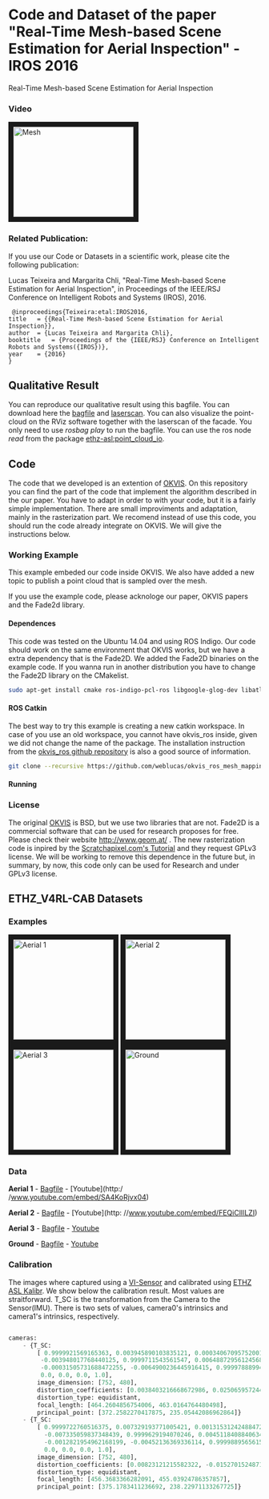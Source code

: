 # Code and Dataset of the paper "Real-Time Mesh-based Scene Estimation for Aerial Inspection" - IROS 2016
Real-Time Mesh-based Scene Estimation for Aerial Inspection
### Video
<a href="https://www.youtube.com/embed/LvmBjMvmZKA" target="_blank"><img src="http://img.youtube.com/vi/LvmBjMvmZKA/0.jpg" 
alt="Mesh" width="240" height="180" border="10" /></a>

### Related Publication:
 If you use our Code or Datasets in a scientific work, please cite the following publication:
 
 Lucas Teixeira and Margarita Chli, "Real-Time Mesh-based Scene Estimation for Aerial Inspection", in Proceedings of the IEEE/RSJ Conference on Intelligent Robots and Systems (IROS), 2016.
 
```
 @inproceedings{Teixeira:etal:IROS2016,
title	= {{Real-Time Mesh-based Scene Estimation for Aerial Inspection}},
author	= {Lucas Teixeira and Margarita Chli},
booktitle	= {Proceedings of the {IEEE/RSJ} Conference on Intelligent Robots and Systems({IROS})},
year	= {2016}
}
```

## Qualitative Result
You can reproduce our qualitative result using this bagfile. You can download here the [bagfile](https://drive.google.com/open?id=0B82ekrhU9sDmT3hiV3pPakdrTXc) and [laserscan](https://drive.google.com/open?id=0B82ekrhU9sDmN2QyOFlFNHA5c2c). You can also visualize the point-cloud on the RViz software together with the laserscan of the facade. You only need to use *rosbag play* to run the bagfile. You can use the ros node *read* from the package [ethz-asl:point_cloud_io](
https://github.com/ethz-asl/point_cloud_io).

## Code

The code that we developed is an extention of [OKVIS](https://github.com/ethz-asl/okvis). On this repository you can find the part of the code that implement the algorithm described in the our paper. You have to adapt in order to with your code, but it is a fairly simple implementation. There are small improviments and adaptation, mainly in the rasterization part. We recomend instead of use this code, you should run the code already integrate on OKVIS. We will give the instructions below. 

### Working Example
This example embeded our code inside OKVIS. We also have added a new topic to publish a point cloud that is sampled over the mesh. 

If you use the example code, please acknologe our paper, OKVIS papers and the Fade2d library.

#### Dependences
This code was tested on the Ubuntu 14.04 and using ROS Indigo. Our code should work on the same environment that OKVIS works, but we have a extra dependency that is the Fade2D. We added the Fade2D binaries on the example code. If you wanna run in another distribution you have to change the Fade2D library on the CMakelist. 

```bash
sudo apt-get install cmake ros-indigo-pcl-ros libgoogle-glog-dev libatlas-base-dev libeigen3-dev libsuitesparse-dev libboost-dev libboost-filesystem-dev libopencv-dev
```

#### ROS Catkin
The best way to try this example is creating a new catkin workspace. In case of you use an old workspace, you cannot have okvis_ros inside, given we did not change the name of the package. The installation instruction from the [okvis_ros github repository](https://github.com/ethz-asl/okvis_ros) is also a good source of information.

```bash
git clone --recursive https://github.com/weblucas/okvis_ros_mesh_mapping.git
```

#### Running

### License
The original [OKVIS](https://github.com/ethz-asl/okvis) is BSD, but we use two libraries that are not. Fade2D is a commercial software that can be used for research proposes for free. Please check their website http://www.geom.at/ . The new rasterization code is inpired by the [Scratchapixel.com's Tutorial](http://www.scratchapixel.com/lessons/3d-basic-rendering/rasterization-practical-implementation) and they request GPLv3 license. We will be working to remove this dependence in the future but, in summary, by now, this code only can be used for Research and under GPLv3 license. 





## ETHZ_V4RL-CAB Datasets

### Examples
<a href="https://www.youtube.com/embed/SA4KoRjvx04" target="_blank"><img src="http://img.youtube.com/vi/SA4KoRjvx04/0.jpg" 
alt="Aerial 1" width="200"  border="10" /></a>
<a href="https://www.youtube.com/embed/FEQiClIlLZI" target="_blank"><img src="http://img.youtube.com/vi/FEQiClIlLZI/0.jpg" 
alt="Aerial 2" width="200"  border="10" /></a>
<a href="https://www.youtube.com/embed/HLIJ59BRaBo" target="_blank"><img src="http://img.youtube.com/vi/HLIJ59BRaBo/0.jpg" 
alt="Aerial 3" width="200"  border="10" /></a> 
<a href="https://www.youtube.com/embed/a-ITwYMPzZs" target="_blank"><img src="http://img.youtube.com/vi/a-ITwYMPzZs/0.jpg" 
alt="Ground" width="200"  border="10" /></a> 


### Data
**Aerial 1** - [Bagfile](https://drive.google.com/open?id=0B82ekrhU9sDmTTdIeFJXTlBBLVE) - [Youtube](http:/ /www.youtube.com/embed/SA4KoRjvx04)

**Aerial 2** - [Bagfile](https://drive.google.com/open?id=0B82ekrhU9sDmNjZiMTUxUWlHcnc) - [Youtube](http:  //www.youtube.com/embed/FEQiClIlLZI)
 
**Aerial 3** - [Bagfile](https://drive.google.com/open?id=0B82ekrhU9sDmOUkzX2xrMWRSMEE) - [Youtube](http://www.youtube.com/embed/HLIJ59BRaBo)

**Ground** - [Bagfile](https://drive.google.com/open?id=0B82ekrhU9sDmTjVweklrNGdJTjA) - [Youtube](http://www.youtube.com/embed/a-ITwYMPzZs)


### Calibration
The images where captured using a [VI-Sensor](http://wiki.ros.org/vi_sensor) and calibrated using [ETHZ ASL Kalibr](https://github.com/ethz-asl/kalibr). We show below the calibration result. Most values are straitforward. T_SC is the transformation from the Camera to the Sensor(IMU). There is two sets of values, camera0's intrinsics and camera1's intrinsics, respectively.

```python

cameras:
    - {T_SC:     
        [ 0.9999921569165363, 0.003945890103835121, 0.0003406709575200133, -0.030976405894694664,        
         -0.003948017768440125, 0.9999711543561547, 0.0064887295612456805, 0.003944069243840622,         
         -0.00031505731688472255, -0.0064900236445916415, 0.9999788899431723, -0.016723945219020563,
         0.0, 0.0, 0.0, 1.0],
        image_dimension: [752, 480],
        distortion_coefficients: [0.0038403216668672986, 0.025065957244781098, -0.05227986912373674, 0.03635919730588422],
        distortion_type: equidistant,
        focal_length: [464.2604856754006, 463.0164764480498],
        principal_point: [372.2582270417875, 235.05442086962864]}
    - {T_SC:
        [ 0.9999722760516375, 0.007329193771005421, 0.0013153124248847282, 0.0790982900835488,
          -0.007335059837348439, 0.9999629194070246, 0.004511840884063492, 0.003549628903031918,
          -0.0012821954962168199, -0.00452136369336114, 0.9999889565615523, -0.01713313929463862,
          0.0, 0.0, 0.0, 1.0],
        image_dimension: [752, 480],
        distortion_coefficients: [0.00823121215582322, -0.015270152487108836, 0.03085334360639285, -0.017760720995454376],
        distortion_type: equidistant,
        focal_length: [456.3683366282091, 455.03924786357857],
        principal_point: [375.1783411236692, 238.22971133267725]}
```
